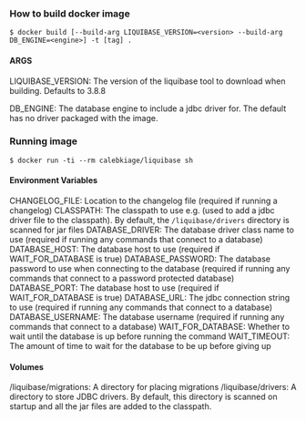 ### How to build docker image

```shell script
$ docker build [--build-arg LIQUIBASE_VERSION=<version> --build-arg DB_ENGINE=<engine>] -t [tag] .
```

#### ARGS

LIQUIBASE_VERSION: The version of the liquibase tool to download when building. Defaults to 3.8.8

DB_ENGINE: The database engine to include a jdbc driver for. The default has no driver packaged with the image.

### Running image

```shell script
$ docker run -ti --rm calebkiage/liquibase sh
```

#### Environment Variables

CHANGELOG_FILE: Location to the changelog file (required if running a changelog)
CLASSPATH: The classpath to use e.g. (used to add a jdbc driver file to the classpath).
By default, the `/liquibase/drivers` directory is scanned for jar files
DATABASE_DRIVER: The database driver class name to use (required if running any commands that connect to a database)
DATABASE_HOST: The database host to use (required if WAIT_FOR_DATABASE is true)
DATABASE_PASSWORD: The database password to use when connecting to the database (required if running any
commands that connect to a password protected database)
DATABASE_PORT: The database host to use (required if WAIT_FOR_DATABASE is true)
DATABASE_URL: The jdbc connection string to use (required if running any commands that connect to a database)
DATABASE_USERNAME: The database username (required if running any commands that connect to a database)
WAIT_FOR_DATABASE: Whether to wait until the database is up before running the command
WAIT_TIMEOUT: The amount of time to wait for the database to be up before giving up

#### Volumes

/liquibase/migrations: A directory for placing migrations
/liquibase/drivers: A directory to store JDBC drivers. By default, this directory is scanned on startup
and all the jar files are added to the classpath.
